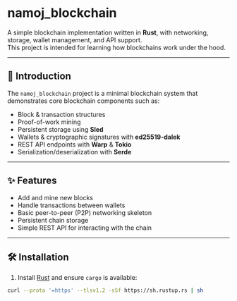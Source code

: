 # namoj_blockchain

A simple blockchain implementation written in **Rust**, with networking, storage, wallet management, and API support.  
This project is intended for learning how blockchains work under the hood.

---

## 🚀 Introduction
The `namoj_blockchain` project is a minimal blockchain system that demonstrates core blockchain components such as:
- Block & transaction structures
- Proof-of-work mining
- Persistent storage using **Sled**
- Wallets & cryptographic signatures with **ed25519-dalek**
- REST API endpoints with **Warp** & **Tokio**
- Serialization/deserialization with **Serde**

---

## ✨ Features
- Add and mine new blocks  
- Handle transactions between wallets  
- Basic peer-to-peer (P2P) networking skeleton  
- Persistent chain storage  
- Simple REST API for interacting with the chain  

---

## 🛠 Installation

1. Install [Rust](https://www.rust-lang.org/tools/install) and ensure `cargo` is available:

```bash
curl --proto '=https' --tlsv1.2 -sSf https://sh.rustup.rs | sh


